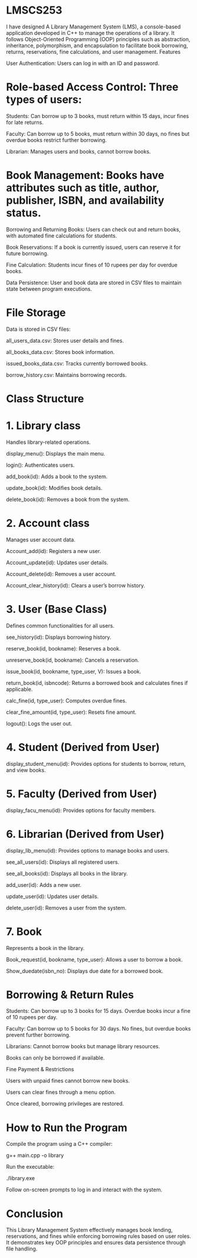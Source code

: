 # LMSCS253

I have designed A Library Management System (LMS), a console-based application developed in C++ to manage the operations of a library. It follows Object-Oriented Programming (OOP) principles such as abstraction, inheritance, polymorphism, and encapsulation to facilitate book borrowing, returns, reservations, fine calculations, and user management.
Features

User Authentication: Users can log in with an ID and password.

# Role-based Access Control: Three types of users:

Students: Can borrow up to 3 books, must return within 15 days, incur fines for late returns.

Faculty: Can borrow up to 5 books, must return within 30 days, no fines but overdue books restrict further borrowing.

Librarian: Manages users and books, cannot borrow books.

# Book Management: Books have attributes such as title, author, publisher, ISBN, and availability status.

Borrowing and Returning Books: Users can check out and return books, with automated fine calculations for students.

Book Reservations: If a book is currently issued, users can reserve it for future borrowing.

Fine Calculation: Students incur fines of 10 rupees per day for overdue books.

Data Persistence: User and book data are stored in CSV files to maintain state between program executions.

# File Storage

Data is stored in CSV files:

all_users_data.csv: Stores user details and fines.

all_books_data.csv: Stores book information.

issued_books_data.csv: Tracks currently borrowed books.

borrow_history.csv: Maintains borrowing records.

# Class Structure

# 1. Library class

Handles library-related operations.

display_menu(): Displays the main menu.

login(): Authenticates users.

add_book(id): Adds a book to the system.

update_book(id): Modifies book details.

delete_book(id): Removes a book from the system.

# 2. Account class

Manages user account data.

Account_add(id): Registers a new user.

Account_update(id): Updates user details.

Account_delete(id): Removes a user account.

Account_clear_history(id): Clears a user’s borrow history.

# 3. User (Base Class)

Defines common functionalities for all users.

see_history(id): Displays borrowing history.

reserve_book(id, bookname): Reserves a book.

unreserve_book(id, bookname): Cancels a reservation.

issue_book(id, bookname, type_user, V): Issues a book.

return_book(id, isbncode): Returns a borrowed book and calculates fines if applicable.

calc_fine(id, type_user): Computes overdue fines.

clear_fine_amount(id, type_user): Resets fine amount.

logout(): Logs the user out.

# 4. Student (Derived from User)

display_student_menu(id): Provides options for students to borrow, return, and view books.

# 5. Faculty (Derived from User)

display_facu_menu(id): Provides options for faculty members.

# 6. Librarian (Derived from User)

display_lib_menu(id): Provides options to manage books and users.

see_all_users(id): Displays all registered users.

see_all_books(id): Displays all books in the library.

add_user(id): Adds a new user.

update_user(id): Updates user details.

delete_user(id): Removes a user from the system.

# 7. Book

Represents a book in the library.

Book_request(id, bookname, type_user): Allows a user to borrow a book.

Show_duedate(isbn_no): Displays due date for a borrowed book.

# Borrowing & Return Rules

Students: Can borrow up to 3 books for 15 days. Overdue books incur a fine of 10 rupees per day.

Faculty: Can borrow up to 5 books for 30 days. No fines, but overdue books prevent further borrowing.

Librarians: Cannot borrow books but manage library resources.

Books can only be borrowed if available.

Fine Payment & Restrictions

Users with unpaid fines cannot borrow new books.

Users can clear fines through a menu option.

Once cleared, borrowing privileges are restored.

# How to Run the Program

Compile the program using a C++ compiler:

g++ main.cpp -o library

Run the executable:

./library.exe

Follow on-screen prompts to log in and interact with the system.

# Conclusion

This Library Management System effectively manages book lending, reservations, and fines while enforcing borrowing rules based on user roles. It demonstrates key OOP principles and ensures data persistence through file handling.

